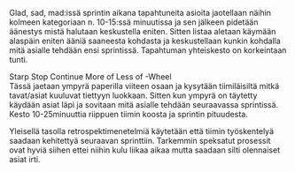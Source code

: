 Glad, sad, mad:issä sprintin aikana tapahtuneita asioita jaotellaan näihin kolmeen kategoriaan n. 10-15:ssä minuutissa ja sen jälkeen pidetään äänestys mistä halutaan keskustella eniten. Sitten listaa aletaan käymään alaspäin eniten ääniä saaneesta kohdasta ja keskustellaan kunkin kohdalla mitä asialle tehdään ensi sprintissä. Tapahtuman yhteiskesto on korkeintaan tunti.

Starp Stop Continue More of Less of -Wheel  
Tässä jaetaan ympyrä paperilla viiteen osaan ja kysytään tiimiläisiltä mitkä tavat/asiat kuuluvat tiettyyn luokkaan. Sitten kun ympyrä on täytetty käydään asiat läpi ja sovitaan mitä asialle tehdään seuraavassa sprintissä. Kesto 10-25minuuttia riippuen tiimin koosta ja sprintin pituudesta.

Yleisellä tasolla retrospektimenetelmiä käytetään että tiimin työskentelyä saadaan kehitettyä seuraavan sprinttiin. Tarkemmin speksatut prosessit ovat hyviä siihen ettei niihin kulu liikaa aikaa mutta saadaan silti olennaiset asiat irti.
